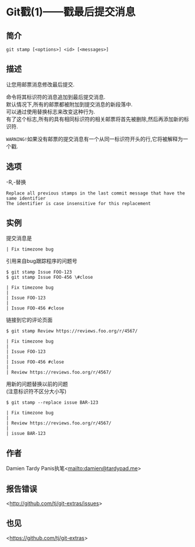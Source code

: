 
# Git戳(1)——戳最后提交消息

## 简介

`git stamp [<options>] <id> [<messages>]`

## 描述

让您用邮票消息修改最后提交.

命令将其标识符的消息追加到最后提交消息.\
默认情况下,所有的邮票都被附加到提交消息的新段落中.\
可以通过使用替换标志来改变这种行为.\
有了这个标志,所有的具有相同标识符的相关邮票将首先被删除,然后再添加新的标识符.

`WARNING!`如果没有邮票的提交消息有一个从同一标识符开头的行,它将被解释为一个戳.

## 选项

\-R,-替换

```
Replace all previous stamps in the last commit message that have the same identifier  
The identifier is case insensitive for this replacement
```

## 实例

提交消息是

```
| Fix timezone bug
```

引用来自bug跟踪程序的问题号

```
$ git stamp Issue FOO-123
$ git stamp Issue FOO-456 \#close

| Fix timezone bug
|
| Issue FOO-123
|
| Issue FOO-456 #close
```

链接到它的评论页面

```
$ git stamp Review https://reviews.foo.org/r/4567/

| Fix timezone bug
|
| Issue FOO-123
|
| Issue FOO-456 #close
|
| Review https://reviews.foo.org/r/4567/
```

用新的问题替换以前的问题\
(注意标识符不区分大小写)

```
$ git stamp --replace issue BAR-123

| Fix timezone bug
|
| Review https://reviews.foo.org/r/4567/
|
| issue BAR-123
```

## 作者

Damien Tardy Panis执笔\<<mailto:damien@tardypad.me>>

## 报告错误

\<<http://github.com/tj/git-extras/issues>>

## 也见

\<<https://github.com/tj/git-extras>>
